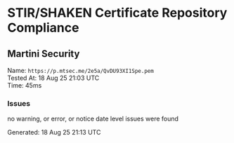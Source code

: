 # STIR/SHAKEN Certificate Repository Compliance

## Martini Security

Name: `https://p.mtsec.me/2e5a/QvDU93XI1Spe.pem`\
Tested At: 18 Aug 25 21:03 UTC\
Time: 45ms

### Issues

no warning, or error, or notice date level issues were found

Generated: 18 Aug 25 21:13 UTC